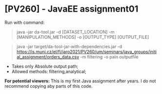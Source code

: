 # [PV260] - JavaEE assignment01

Run with command: 
> java -jar da-tool.jar -d [DATASET_LOCATION] -m [MANIPULATION_METHODS] -o [OUTPUT_TYPE] [OUTPUT_FILE]

> java -jar target/da-tool-jar-with-dependencies.jar -d https://is.muni.cz/el/fi/jaro2021/PV260/um/seminars/java_groups/initial_assignment/orders_data.csv -m filtering -o pain outputfile

- Takes only Absolute output path;
- Allowed methods: filtering,analytical;


__For potential viewers:__ This is my first Java assignment after years. I do not recommend copying aby parts of this code.
